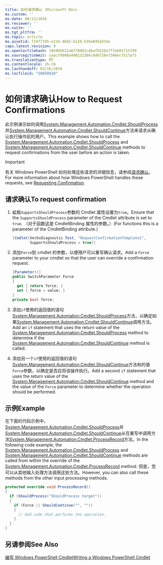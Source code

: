 ```yaml
---
title: 如何请求确认 |Microsoft Docs
ms.custom: ''
ms.date: 09/13/2016
ms.reviewer: ''
ms.suite: ''
ms.tgt_pltfrm: ''
ms.topic: article
ms.assetid: f24f77d5-e224-4b62-b128-535e045d333e
caps.latest.revision: 9
ms.openlocfilehash: 19e96b612a8778d82cdbafb528a7ffeb01f15f99
ms.sourcegitcommit: caac7d098a448232304c9d6728e7340ec7517a71
ms.translationtype: MT
ms.contentlocale: zh-CN
ms.lasthandoff: 03/16/2019
ms.locfileid: "58058810"
---
```

# <a name="how-to-request-confirmations"></a><span data-ttu-id="d05e6-102">如何请求确认</span><span class="sxs-lookup"><span data-stu-id="d05e6-102">How to Request Confirmations</span></span>

<span data-ttu-id="d05e6-103">此示例演示如何调用[System.Management.Automation.Cmdlet.ShouldProcess](/dotnet/api/System.Management.Automation.Cmdlet.ShouldProcess)并[System.Management.Automation.Cmdlet.ShouldContinue](/dotnet/api/System.Management.Automation.Cmdlet.ShouldContinue)方法来请求从确认执行操作前的用户。</span><span class="sxs-lookup"><span data-stu-id="d05e6-103">This example shows how to call the [System.Management.Automation.Cmdlet.ShouldProcess](/dotnet/api/System.Management.Automation.Cmdlet.ShouldProcess) and [System.Management.Automation.Cmdlet.ShouldContinue](/dotnet/api/System.Management.Automation.Cmdlet.ShouldContinue) methods to request confirmations from the user before an action is taken.</span></span>

> [!IMPORTANT]
> <span data-ttu-id="d05e6-104">有关 Windows PowerShell 如何处理这些请求的详细信息，请参阅[请求确认](./requesting-confirmation-from-cmdlets.md)。</span><span class="sxs-lookup"><span data-stu-id="d05e6-104">For more information about how Windows PowerShell handles these requests, see [Requesting Confirmation](./requesting-confirmation-from-cmdlets.md).</span></span>

## <a name="to-request-confirmation"></a><span data-ttu-id="d05e6-105">请求确认</span><span class="sxs-lookup"><span data-stu-id="d05e6-105">To request confirmation</span></span>

1. <span data-ttu-id="d05e6-106">絋粄`SupportsShouldProcess`参数的 Cmdlet 属性设置为`true`。</span><span class="sxs-lookup"><span data-stu-id="d05e6-106">Ensure that the `SupportsShouldProcess` parameter of the Cmdlet attribute is set to `true`.</span></span> <span data-ttu-id="d05e6-107">（对于函数这是 CmdletBinding 属性的参数。）</span><span class="sxs-lookup"><span data-stu-id="d05e6-107">(For functions this is a parameter of the CmdletBinding attribute.)</span></span>

    ```csharp
    [Cmdlet(VerbsDiagnostic.Test, "RequestConfirmationTemplate1",
            SupportsShouldProcess = true)]
    ```

2. <span data-ttu-id="d05e6-108">添加`Force`到 cmdlet 的参数，以便用户可以重写确认请求。</span><span class="sxs-lookup"><span data-stu-id="d05e6-108">Add a `Force` parameter to your cmdlet so that the user can override a confirmation request.</span></span>

    ```csharp
    [Parameter()]
    public SwitchParameter Force
    {
      get { return force; }
      set { force = value; }
    }
    private bool force;
    ```

3. <span data-ttu-id="d05e6-109">添加`if`使用的返回值的语句[System.Management.Automation.Cmdlet.ShouldProcess](/dotnet/api/System.Management.Automation.Cmdlet.ShouldProcess)方法，以确定如果[System.Management.Automation.Cmdlet.ShouldContinue](/dotnet/api/System.Management.Automation.Cmdlet.ShouldContinue)调用方法。</span><span class="sxs-lookup"><span data-stu-id="d05e6-109">Add an `if` statement that uses the return value of the [System.Management.Automation.Cmdlet.ShouldProcess](/dotnet/api/System.Management.Automation.Cmdlet.ShouldProcess) method to determine if the [System.Management.Automation.Cmdlet.ShouldContinue](/dotnet/api/System.Management.Automation.Cmdlet.ShouldContinue) method is called.</span></span>

4. <span data-ttu-id="d05e6-110">添加另一个`if`使用的返回值的语句[System.Management.Automation.Cmdlet.ShouldContinue](/dotnet/api/System.Management.Automation.Cmdlet.ShouldContinue)方法和的值`Force`参数，以确定是否应将该操作执行。</span><span class="sxs-lookup"><span data-stu-id="d05e6-110">Add a second `if` statement that uses the return value of the [System.Management.Automation.Cmdlet.ShouldContinue](/dotnet/api/System.Management.Automation.Cmdlet.ShouldContinue) method and the value of the `Force` parameter to determine whether the operation should be performed.</span></span>

## <a name="example"></a><span data-ttu-id="d05e6-111">示例</span><span class="sxs-lookup"><span data-stu-id="d05e6-111">Example</span></span>

<span data-ttu-id="d05e6-112">在下面的代码示例中， [System.Management.Automation.Cmdlet.ShouldProcess](/dotnet/api/System.Management.Automation.Cmdlet.ShouldProcess)并[System.Management.Automation.Cmdlet.ShouldContinue](/dotnet/api/System.Management.Automation.Cmdlet.ShouldContinue)从在重写中调用方法[System.Management.Automation.Cmdlet.ProcessRecord](/dotnet/api/System.Management.Automation.Cmdlet.ProcessRecord)方法。</span><span class="sxs-lookup"><span data-stu-id="d05e6-112">In the following code example, the [System.Management.Automation.Cmdlet.ShouldProcess](/dotnet/api/System.Management.Automation.Cmdlet.ShouldProcess) and [System.Management.Automation.Cmdlet.ShouldContinue](/dotnet/api/System.Management.Automation.Cmdlet.ShouldContinue) methods are called from within the override of the [System.Management.Automation.Cmdlet.ProcessRecord](/dotnet/api/System.Management.Automation.Cmdlet.ProcessRecord) method.</span></span> <span data-ttu-id="d05e6-113">但是，您可以从其他输入处理方法调用这些方法。</span><span class="sxs-lookup"><span data-stu-id="d05e6-113">However, you can also call these methods from the other input processing methods.</span></span>

```csharp
protected override void ProcessRecord()
{
  if (ShouldProcess("ShouldProcess target"))
  {
    if (Force || ShouldContinue("", ""))
    {
      // Add code that performs the operation.
    }
  }
}
```

## <a name="see-also"></a><span data-ttu-id="d05e6-114">另请参阅</span><span class="sxs-lookup"><span data-stu-id="d05e6-114">See Also</span></span>

[<span data-ttu-id="d05e6-115">编写 Windows PowerShell Cmdlet</span><span class="sxs-lookup"><span data-stu-id="d05e6-115">Writing a Windows PowerShell Cmdlet</span></span>](./writing-a-windows-powershell-cmdlet.md)
